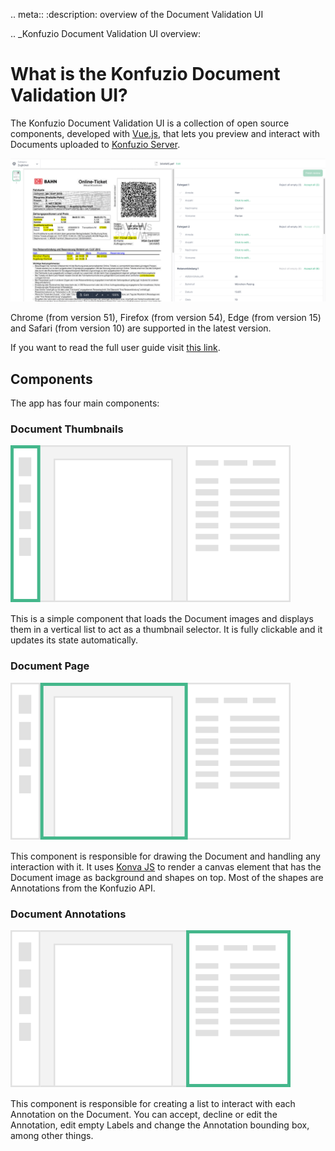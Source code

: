 .. meta::
:description: overview of the Document Validation UI

.. \_Konfuzio Document Validation UI overview:

# What is the Konfuzio Document Validation UI?

The Konfuzio Document Validation UI is a collection of open source components, developed with [Vue.js](https://v2.vuejs.org/), that lets you preview and interact with Documents uploaded to [Konfuzio Server](https://konfuzio.com/).

![dvui.png](./images/dvui.png)

Chrome (from version 51), Firefox (from version 54), Edge (from version 15) and Safari (from version 10) are supported in the latest version.

If you want to read the full user guide visit [this link](https://help.konfuzio.com/document-validation-ui/index.html).

## Components

The app has four main components:

### Document Thumbnails

![document_thumbnails.svg](./images/document_thumbnails.svg)

This is a simple component that loads the Document images and displays them in a vertical list to act as a thumbnail selector. It is fully clickable and it updates its state automatically.

### Document Page

![document_page.svg](./images/document_page.svg)

This component is responsible for drawing the Document and handling any interaction with it. It uses [Konva JS](https://konvajs.org/docs/vue/index.html) to render a canvas element that has the Document image as background and shapes on top. Most of the shapes are Annotations from the Konfuzio API.

### Document Annotations

![document_annotations.svg](./images/document_annotations.svg)

This component is responsible for creating a list to interact with each Annotation on the Document. You can accept, decline or edit the Annotation, edit empty Labels and change the Annotation bounding box, among other things.

